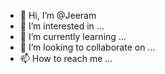 - 👋 Hi, I’m @Jeeram
- 👀 I’m interested in ...
- 🌱 I’m currently learning ...
- 💞️ I’m looking to collaborate on ...
- 📫 How to reach me ...

<!---
Jeeram/Jeeram is a ✨ special ✨ repository because its `README.md` (this file) appears on your GitHub profile.
You can click the Preview link to take a look at your changes.
--->
